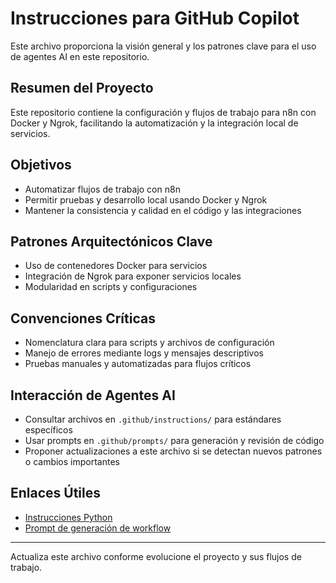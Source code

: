 # Instrucciones para GitHub Copilot

Este archivo proporciona la visión general y los patrones clave para el uso de agentes AI en este repositorio.

## Resumen del Proyecto
Este repositorio contiene la configuración y flujos de trabajo para n8n con Docker y Ngrok, facilitando la automatización y la integración local de servicios.

## Objetivos
- Automatizar flujos de trabajo con n8n
- Permitir pruebas y desarrollo local usando Docker y Ngrok
- Mantener la consistencia y calidad en el código y las integraciones

## Patrones Arquitectónicos Clave
- Uso de contenedores Docker para servicios
- Integración de Ngrok para exponer servicios locales
- Modularidad en scripts y configuraciones

## Convenciones Críticas
- Nomenclatura clara para scripts y archivos de configuración
- Manejo de errores mediante logs y mensajes descriptivos
- Pruebas manuales y automatizadas para flujos críticos

## Interacción de Agentes AI
- Consultar archivos en `.github/instructions/` para estándares específicos
- Usar prompts en `.github/prompts/` para generación y revisión de código
- Proponer actualizaciones a este archivo si se detectan nuevos patrones o cambios importantes

## Enlaces Útiles
- [Instrucciones Python](./instructions/python.instructions.md)
- [Prompt de generación de workflow](./prompts/generate-n8n-workflow.prompt.md) 

---
Actualiza este archivo conforme evolucione el proyecto y sus flujos de trabajo.
